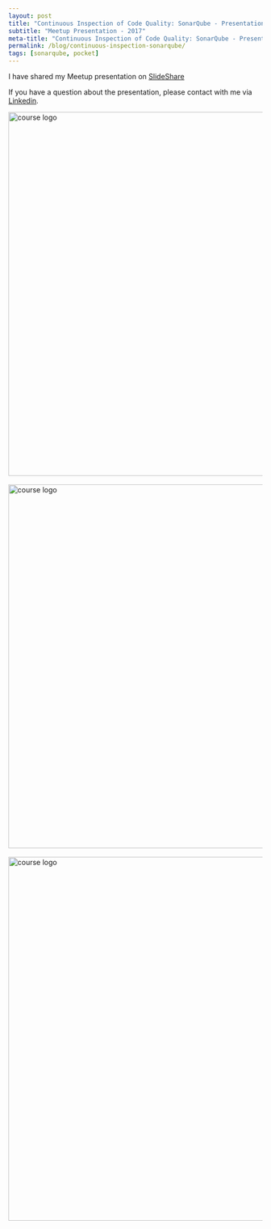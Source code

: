```yaml
---
layout: post
title: "Continuous Inspection of Code Quality: SonarQube - Presentation"
subtitle: "Meetup Presentation - 2017"
meta-title: "Continuous Inspection of Code Quality: SonarQube - Presentation - Emre Dündar"
permalink: /blog/continuous-inspection-sonarqube/
tags: [sonarqube, pocket]
---
```


I have shared my Meetup presentation on [SlideShare](https://www.slideshare.net/dundare/continuous-inspection-of-code-quality-sonarqube)

If you have a question about the presentation, please contact with me via [Linkedin](https://www.linkedin.com/in/emredundar).

<div style="text-align:left;">
  <a href="https://www.slideshare.net/dundare/continuous-inspection-of-code-quality-sonarqube">
    <img src="https://emredundar.github.io/img/meetup-1.PNG" alt="course logo" style="width: 720px;">
  </a>
</div>
<br/>
<div style="text-align:left;">
  <a href="https://www.slideshare.net/dundare/continuous-inspection-of-code-quality-sonarqube">
    <img src="https://emredundar.github.io/img/meetup-3.PNG" alt="course logo" style="width: 720px;">
  </a>
</div>
<br/>
<div style="text-align:left;">
  <a href="https://www.slideshare.net/dundare/continuous-inspection-of-code-quality-sonarqube">
    <img src="https://emredundar.github.io/img/meetup-2.PNG" alt="course logo" style="width: 720px;">
  </a>
</div>

<br/>
